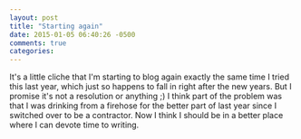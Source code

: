 ```yaml
---
layout: post
title: "Starting again"
date: 2015-01-05 06:40:26 -0500
comments: true
categories: 
---
```

It's a little cliche that I'm starting to blog again exactly the same time I tried this last year, which just so happens to fall in right after the new years. 
But I promise it's not a resolution or anything ;) I think part of the problem was that I was drinking from a firehose for the better part of last year since I switched over to be a contractor.
Now I think I should be in a better place where I can devote time to writing.
